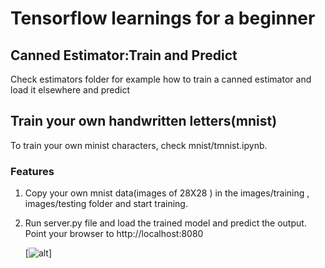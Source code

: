 # Tensorflow learnings for a beginner

## Canned Estimator:Train and Predict

 Check  estimators folder for example how to train a canned estimator and load it elsewhere and predict

## Train your own handwritten letters(mnist) 
   To train your own minist characters, check mnist/tmnist.ipynb.

  ### Features
   1. Copy your own mnist data(images of 28X28 ) in the images/training , images/testing folder and start training.
   2. Run server.py file and load the trained model and predict the output.
   Point your browser to http://localhost:8080

       [![alt](https://github.com/tettusud/tensorflow-examples/blob/master/mnist/static/img/server-predictions.jpg)]

     
